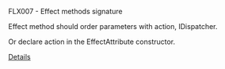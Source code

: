 FLX007 - Effect methods signature

Effect method should order parameters with action, IDispatcher.  

Or declare action in the EffectAttribute constructor.

[Details](https://github.com/mrpmorris/Fluxor/blob/master/Source/Tutorials/02-Blazor/02B-EffectsTutorial/README.md)
